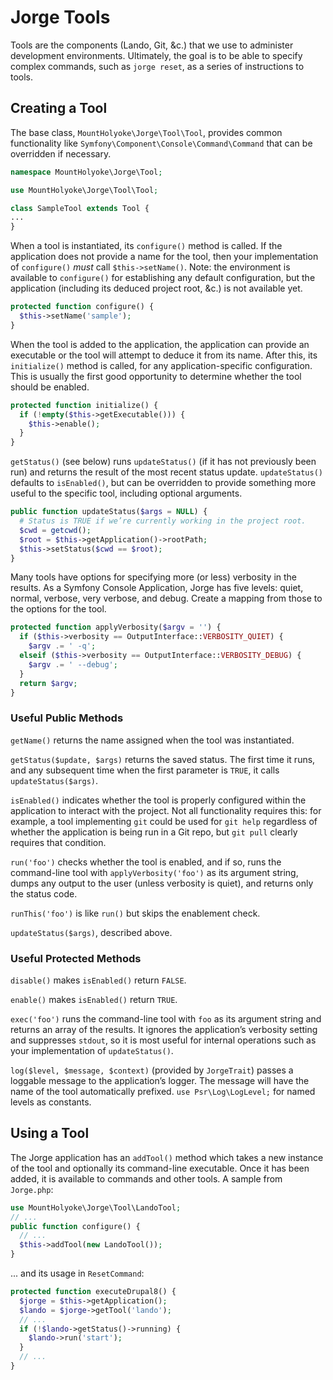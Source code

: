 # Jorge Tools

Tools are the components (Lando, Git, &c.) that we use to administer development environments. Ultimately, the goal is to be able to specify complex commands, such as `jorge reset`, as a series of instructions to tools.

## Creating a Tool

The base class, `MountHolyoke\Jorge\Tool\Tool`, provides common functionality like `Symfony\Component\Console\Command\Command` that can be overridden if necessary.

```php
namespace MountHolyoke\Jorge\Tool;

use MountHolyoke\Jorge\Tool\Tool;

class SampleTool extends Tool {
...
}
```

When a tool is instantiated, its `configure()` method is called. If the application does not provide a name for the tool, then your implementation of `configure()` _must_ call `$this->setName()`. Note: the environment is available to `configure()` for establishing any default configuration, but the application (including its deduced project root, &c.) is not available yet.

```php
protected function configure() {
  $this->setName('sample');
}
```

When the tool is added to the application, the application can provide an executable or the tool will attempt to deduce it from its name. After this, its `initialize()` method is called, for any application-specific configuration. This is usually the first good opportunity to determine whether the tool should be enabled.

```php
protected function initialize() {
  if (!empty($this->getExecutable())) {
    $this->enable();
  }
}
```

`getStatus()` (see below) runs `updateStatus()` (if it has not previously been run) and returns the result of the most recent status update. `updateStatus()` defaults to `isEnabled()`, but can be overridden to provide something more useful to the specific tool, including optional arguments.

```php
public function updateStatus($args = NULL) {
  # Status is TRUE if we’re currently working in the project root.
  $cwd = getcwd();
  $root = $this->getApplication()->rootPath;
  $this->setStatus($cwd == $root);
}
```

Many tools have options for specifying more (or less) verbosity in the results. As a Symfony Console Application, Jorge has five levels: quiet, normal, verbose, very verbose, and debug. Create a mapping from those to the options for the tool.
```php
protected function applyVerbosity($argv = '') {
  if ($this->verbosity == OutputInterface::VERBOSITY_QUIET) {
    $argv .= ' -q';
  elseif ($this->verbosity == OutputInterface::VERBOSITY_DEBUG) {
    $argv .= ' --debug';
  }
  return $argv;
}
```

### Useful Public Methods

`getName()` returns the name assigned when the tool was instantiated.

`getStatus($update, $args)` returns the saved status. The first time it runs, and any subsequent time when the first parameter is `TRUE`, it calls `updateStatus($args)`.

`isEnabled()` indicates whether the tool is properly configured within the application to interact with the project. Not all functionality requires this: for example, a tool implementing `git` could be used for `git help` regardless of whether the application is being run in a Git repo, but `git pull` clearly requires that condition.

`run('foo')` checks whether the tool is enabled, and if so, runs the command-line tool with `applyVerbosity('foo')` as its argument string, dumps any output to the user (unless verbosity is quiet), and returns only the status code.

`runThis('foo')` is like `run()` but skips the enablement check.

`updateStatus($args)`, described above.

### Useful Protected Methods

`disable()` makes `isEnabled()` return `FALSE`.

`enable()` makes `isEnabled()` return `TRUE`.

`exec('foo')` runs the command-line tool with `foo` as its argument string and returns an array of the results. It ignores the application’s verbosity setting and suppresses `stdout`, so it is most useful for internal operations such as your implementation of `updateStatus()`.

`log($level, $message, $context)` (provided by `JorgeTrait`) passes a loggable message to the application’s logger. The message will have the name of the tool automatically prefixed. `use Psr\Log\LogLevel;` for named levels as constants.

## Using a Tool

The Jorge application has an `addTool()` method which takes a new instance of the tool and optionally its command-line executable. Once it has been added, it is available to commands and other tools. A sample from `Jorge.php`:
```php
use MountHolyoke\Jorge\Tool\LandoTool;
// ...
public function configure() {
  // ...
  $this->addTool(new LandoTool());
}
```
... and its usage in `ResetCommand`:
```php
protected function executeDrupal8() {
  $jorge = $this->getApplication();
  $lando = $jorge->getTool('lando');
  // ...
  if (!$lando->getStatus()->running) {
    $lando->run('start');
  }
  // ...
}
```

